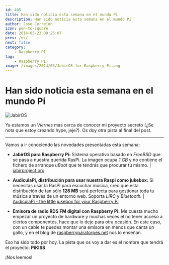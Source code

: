 ```yaml
---
id: 405
title: Han sido noticia esta semana en el mundo Pi
description: Han sido noticia esta semana en el mundo Pi
author: Jose Cerrejon
icon: pen-to-square
date: 2014-05-23 09:25:07
prev: /es/
next: false
category:
    - Raspberry PI
tag:
    - Raspberry PI
image: /images/2014/05/JabirOS-for-Raspberry-Pi.png
---
```


# Han sido noticia esta semana en el mundo Pi

![JabirOS](/images/2014/05/JabirOS-for-Raspberry-Pi.png)

Ya estamos un _Viernes_ mas cerca de conocer mi proyecto secreto (¿Se nota que estoy creando hype, jeje?). Os doy otra pista al final del post.

---

Vamos a ir conociendo las novedades presentadas esta semana:

-   **JabirOS para Raspberry Pi:** Sistema operativo basado en _FreeBSD_ que se pasa a nuestra querida RasPi. La imagen ocupa _1 GB_ y no contiene el fichero de arranque _uBoot_ que te tendrás que procurar tú mismo. | [jabirproject.org](https://jabirproject.org/embedded/jabiros-for-raspberry-pi)

-   **AudiculaPi, distribución para usar nuestra Raspi como jukebox:** Si necesitas usar la RasPi para escuchar música, creo que esta distribución de tan sólo **128 MB** será perfecta para gestionar toda tu música a través de un entorno web. Soporta _LIRC_ y _Bluetooth._ | [AudiculaPi - the little jukebox for your Raspberry Pi](https://sourceforge.net/projects/audiculapi/files/?source=navbar)

-   **Emisora de radio RDS FM digital con Raspberry Pi:** Me cuesta mucho empezar un proyecto de hardware y muchas veces el no tener acceso a ciertos componentes, hace que lo deje para otra ocasión. En este caso, con un cable te puedes montar una emisora en menos que canta un gallo, y en el blog de [raspberryparatorpes.net](https://raspberryparatorpes.net/proyectos/emisora-de-radio-rds-fm-digital-con-raspberry-pi/) nos lo enseñan.

Eso ha sido todo por hoy. La pista que os voy a dar es el nombre que tendrá el proyecto: **PiKISS**

¡Nos leemos!
